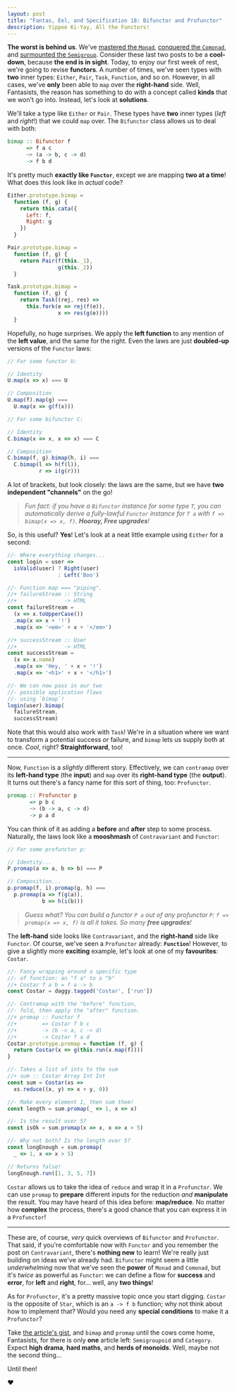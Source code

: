 ```yaml
---
layout: post
title: "Fantas, Eel, and Specification 18: Bifunctor and Profunctor"
description: Yippee Ki-Yay, All the Functors!
---
```


**The worst is behind us**. We've [mastered the `Monad`](/2017/06/05/fantas-eel-and-specification-15/), [conquered the `Comonad`](/2017/06/19/fantas-eel-and-specification-17/), and [surmounted the `Semigroup`](/2017/03/13/fantas-eel-and-specification-4/). Consider these last two posts to be a **cool-down**, because **the end is in sight**. Today, to enjoy our first week of rest, we're going to revise **functors**.
A number of times, we've seen types with **two** inner types: `Either`, `Pair`, `Task`, `Function`, and so on. However, in all cases, we've **only** been able to `map` over the **right-hand** side. Well, Fantasists, the reason has something to do with a concept called **kinds** that we won't go into. Instead, let's look at **solutions**.

We'll take a type like `Either` or `Pair`. These types have **two** inner types (_left_ and _right_!) that we could `map` over. The `Bifunctor` class allows us to deal with both:

```haskell
bimap :: Bifunctor f
      => f a c
      ~> (a -> b, c -> d)
      -> f b d
```

It's pretty much **exactly like `Functor`**, except we are mapping **two at a time**! What does this look like in _actual_ code?

```javascript
Either.prototype.bimap =
  function (f, g) {
    return this.cata({
      Left: f,
      Right: g
    })
  }

Pair.prototype.bimap =
  function (f, g) {
    return Pair(f(this._1),
                g(this._2))
  }

Task.prototype.bimap =
  function (f, g) {
    return Task((rej, res) =>
      this.fork(e => rej(f(e)),
                x => res(g(e))))
  }
```

Hopefully, no huge surprises. We apply the **left function** to any mention of the **left value**, and the same for the right. Even the laws are just **doubled-up** versions of the `Functor` laws:

```javascript
// For some functor U:

// Identity
U.map(x => x) === U

// Composition
U.map(f).map(g) ===
  U.map(x => g(f(x)))

// For some bifunctor C:

// Identity
C.bimap(x => x, x => x) === C

// Composition
C.bimap(f, g).bimap(h, i) ===
  C.bimap(l => h(f(l)),
          r => i(g(r)))
```

A lot of brackets, but look closely: the laws are the same, but we have **two independent "channels"** on the go!

> _Fun fact: if you have a `Bifunctor` instance for some type `T`, you can automatically derive a fully-lawful `Functor` instance for `T a` with `f => bimap(x => x, f)`. **Hooray, Free upgrades**!_

So, is this useful? **Yes**! Let's look at a neat little example using `Either` for a second:

```javascript
//- Where everything changes...
const login = user =>
  isValid(user) ? Right(user)
                : Left('Boo')

//- Function map === "piping".
//+ failureStream :: String
//+               -> HTML
const failureStream =
  (x => x.toUpperCase())
  .map(x => x + '!')
  .map(x => '<em>' + x + '</em>')

//+ successStream :: User
//+               -> HTML
const successStream =
  (x => x.name)
  .map(x => 'Hey, ' + x + '!')
  .map(x => '<h1>' + x + '</h1>')

//- We can now pass in our two
//- possible application flows
//- using `bimap`!
login(user).bimap(
  failureStream,
  successStream)
```

Note that this would also work with `Task`! We're in a situation where we want to transform a potential success _or_ failure, and `bimap` lets us supply both at once. _Cool_, right? **Straightforward**, too!

---

Now, `Function` is a _slightly_ different story. Effectively, we can `contramap` over its **left-hand type** (the **input**) and `map` over its **right-hand type** (the **output**). It turns out there's a fancy name for this sort of thing, too: `Profunctor`.

```haskell
promap :: Profunctor p
       => p b c
       ~> (b -> a, c -> d)
       -> p a d
```

You can think of it as adding a **before** and **after** step to some process. Naturally, the laws look like a **mooshmash** of `Contravariant` and `Functor`:

```javascript
// For some profunctor p:

// Identity...
P.promap(a => a, b => b) === P

// Composition...
p.promap(f, i).promap(g, h) ===
  p.promap(a => f(g(a)),
           b => h(i(b)))
```

> _Guess what? You can build a functor `P a` out of any profunctor `P`: `f => promap(x => x, f)` is all it takes. So many **free upgrades**!_

The **left-hand** side looks like `Contravariant`, and the **right-hand** side like `Functor`. Of course, we've seen a `Profunctor` already: **`Function`**! However, to give a slightly more **exciting** example, let's look at one of my **favourites**: `Costar`.

```javascript
//- Fancy wrapping around a specific type
//- of function: an "f a" to a "b"
//+ Costar f a b = f a -> b
const Costar = daggy.tagged('Costar', ['run'])

//- Contramap with the "before" function,
//- fold, then apply the "after" function.
//+ promap :: Functor f
//+        => Costar f b c
//+        -> (b -> a, c -> d)
//+        -> Costar f a d
Costar.prototype.promap = function (f, g) {
  return Costar(x => g(this.run(x.map(f))))
}

//- Takes a list of ints to the sum
//+ sum :: Costar Array Int Int
const sum = Costar(xs =>
  xs.reduce((x, y) => x + y, 0))

//- Make every element 1, then sum them!
const length = sum.promap(_ => 1, x => x)

//- Is the result over 5?
const isOk = sum.promap(x => x, x => x > 5)

//- Why not both? Is the length over 5?
const longEnough = sum.promap(
  _ => 1, x => x > 5)

// Returns false!
longEnough.run([1, 3, 5, 7])
```

`Costar` allows us to take the idea of `reduce` and wrap it in a `Profunctor`. We can use `promap` to **prepare** different inputs for the reduction _and_ **manipulate** the result. You may have heard of this idea before: **map/reduce**. No matter how **complex** the process, there's a good chance that you can express it in a `Profunctor`!

---

These are, of course, _very_ quick overviews of `Bifunctor` and `Profunctor`. That said, if you're comfortable now with `Functor` and you remember the post on `Contravariant`, there's **nothing new** to learn! We're really just building on ideas we've already had. `Bifunctor` might seem a little _underwhelming_ now that we've seen the **power** of `Monad` and `Comonad`, but it's _twice_ as powerful as `Functor`: we can define a flow for **success** and **error**, for **left** and **right**, for... well, any **two things**!

As for `Profunctor`, it's a pretty massive topic once you start digging. `Costar` is the opposite of `Star`, which is an `a -> f b` function; why not think about how to implement that? Would you need any **special conditions** to make it a `Profunctor`?

Take [the article's gist](https://gist.github.com/richdouglasevans/891564c2d13363b46e49187f28a28ae8), and `bimap` and `promap` until the cows come home, Fantasists, for there is only **one** article left: `Semigroupoid` and `Category`. Expect **high drama**, **hard maths**, and **herds of monoids**. Well, maybe not the second thing...

Until then!

&hearts;
